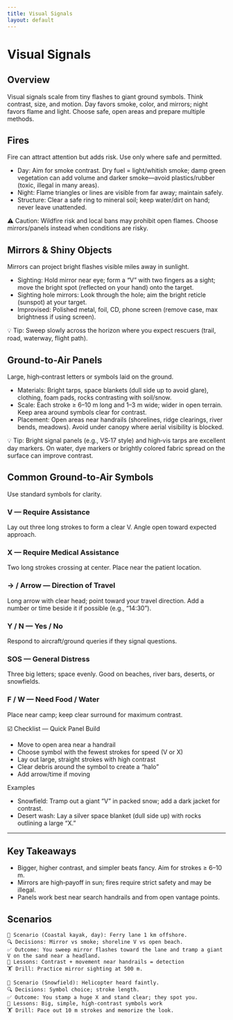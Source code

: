 ```yaml
---
title: Visual Signals
layout: default
---
```


# Visual Signals

## Overview
Visual signals scale from tiny flashes to giant ground symbols. Think contrast, size, and motion. Day favors smoke, color, and mirrors; night favors flame and light. Choose safe, open areas and prepare multiple methods.

## Fires
Fire can attract attention but adds risk. Use only where safe and permitted.

- Day: Aim for smoke contrast. Dry fuel = light/whitish smoke; damp green vegetation can add volume and darker smoke—avoid plastics/rubber (toxic, illegal in many areas).
- Night: Flame triangles or lines are visible from far away; maintain safely.
- Structure: Clear a safe ring to mineral soil; keep water/dirt on hand; never leave unattended.

⚠️ Caution: Wildfire risk and local bans may prohibit open flames. Choose mirrors/panels instead when conditions are risky.

## Mirrors & Shiny Objects
Mirrors can project bright flashes visible miles away in sunlight.

- Sighting: Hold mirror near eye; form a “V” with two fingers as a sight; move the bright spot (reflected on your hand) onto the target.
- Sighting hole mirrors: Look through the hole; aim the bright reticle (sunspot) at your target.
- Improvised: Polished metal, foil, CD, phone screen (remove case, max brightness if using screen).

💡 Tip: Sweep slowly across the horizon where you expect rescuers (trail, road, waterway, flight path).

## Ground-to-Air Panels
Large, high‑contrast letters or symbols laid on the ground.

- Materials: Bright tarps, space blankets (dull side up to avoid glare), clothing, foam pads, rocks contrasting with soil/snow.
- Scale: Each stroke ≥ 6–10 m long and 1–3 m wide; wider in open terrain. Keep area around symbols clear for contrast.
- Placement: Open areas near handrails (shorelines, ridge clearings, river bends, meadows). Avoid under canopy where aerial visibility is blocked.

💡 Tip: Bright signal panels (e.g., VS‑17 style) and high‑vis tarps are excellent day markers. On water, dye markers or brightly colored fabric spread on the surface can improve contrast.

## Common Ground-to-Air Symbols
Use standard symbols for clarity.

### V — Require Assistance
Lay out three long strokes to form a clear V. Angle open toward expected approach.

### X — Require Medical Assistance
Two long strokes crossing at center. Place near the patient location.

### → / Arrow — Direction of Travel
Long arrow with clear head; point toward your travel direction. Add a number or time beside it if possible (e.g., “14:30”).

### Y / N — Yes / No
Respond to aircraft/ground queries if they signal questions.

### SOS — General Distress
Three big letters; space evenly. Good on beaches, river bars, deserts, or snowfields.

### F / W — Need Food / Water
Place near camp; keep clear surround for maximum contrast.

☑️ Checklist — Quick Panel Build
- Move to open area near a handrail
- Choose symbol with the fewest strokes for speed (V or X)
- Lay out large, straight strokes with high contrast
- Clear debris around the symbol to create a “halo”
- Add arrow/time if moving

Examples
- Snowfield: Tramp out a giant “V” in packed snow; add a dark jacket for contrast.
- Desert wash: Lay a silver space blanket (dull side up) with rocks outlining a large “X.”

---

## Key Takeaways
- Bigger, higher contrast, and simpler beats fancy. Aim for strokes ≥ 6–10 m.
- Mirrors are high‑payoff in sun; fires require strict safety and may be illegal.
- Panels work best near search handrails and from open vantage points.

## Scenarios

```
🧭 Scenario (Coastal kayak, day): Ferry lane 1 km offshore.
🔍 Decisions: Mirror vs smoke; shoreline V vs open beach.
✅ Outcome: You sweep mirror flashes toward the lane and tramp a giant V on the sand near a headland.
🧠 Lessons: Contrast + movement near handrails = detection
🏋️ Drill: Practice mirror sighting at 500 m.

🧭 Scenario (Snowfield): Helicopter heard faintly.
🔍 Decisions: Symbol choice; stroke length.
✅ Outcome: You stamp a huge X and stand clear; they spot you.
🧠 Lessons: Big, simple, high‑contrast symbols work
🏋️ Drill: Pace out 10 m strokes and memorize the look.
```
